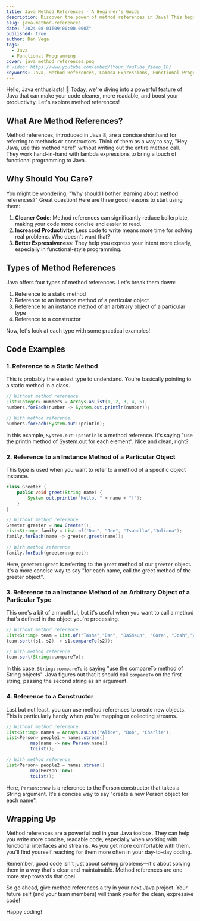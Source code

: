 ```yaml
---
title: Java Method References - A Beginner's Guide
description: Discover the power of method references in Java! This beginner-friendly guide explains what method references are, why they're useful, and how to use them effectively. With clear explanations and practical code examples, you'll learn to write cleaner, more expressive code using this powerful Java feature.
slug: java-method-references
date: "2024-08-01T09:00:00.000Z"
published: true
author: Dan Vega
tags:
  - Java
  - Functional Programming
cover: java_method_references.png
# video: https://www.youtube.com/embed/[Your_YouTube_Video_ID]
keywords: Java, Method References, Lambda Expressions, Functional Programming, Java 8 Features
---
```


Hello, Java enthusiasts! 👋 Today, we're diving into a powerful feature of Java that can make your code cleaner, more readable, and boost your productivity. Let's explore method references!

## What Are Method References?

Method references, introduced in Java 8, are a concise shorthand for referring to methods or constructors. Think of them as a way to say, "Hey Java, use this method here!" without writing out the entire method call. They work hand-in-hand with lambda expressions to bring a touch of functional programming to Java.

## Why Should You Care?

You might be wondering, "Why should I bother learning about method references?" Great question! Here are three good reasons to start using them:

1. **Cleaner Code**: Method references can significantly reduce boilerplate, making your code more concise and easier to read.
2. **Increased Productivity**: Less code to write means more time for solving real problems. Who doesn't want that?
3. **Better Expressiveness**: They help you express your intent more clearly, especially in functional-style programming.

## Types of Method References

Java offers four types of method references. Let's break them down:

1. Reference to a static method
2. Reference to an instance method of a particular object
3. Reference to an instance method of an arbitrary object of a particular type
4. Reference to a constructor

Now, let's look at each type with some practical examples!

## Code Examples

### 1. Reference to a Static Method

This is probably the easiest type to understand. You're basically pointing to a static method in a class.

```java
// Without method reference
List<Integer> numbers = Arrays.asList(1, 2, 3, 4, 5);
numbers.forEach(number -> System.out.println(number));

// With method reference
numbers.forEach(System.out::println);
```

In this example, `System.out::println` is a method reference. It's saying "use the println method of System.out for each element". Nice and clean, right?

### 2. Reference to an Instance Method of a Particular Object

This type is used when you want to refer to a method of a specific object instance.

```java
class Greeter {
    public void greet(String name) {
        System.out.println("Hello, " + name + "!");
    }
}

// Without method reference
Greeter greeter = new Greeter();
List<String> family = List.of("Dan", "Jen", "Isabella","Juliana");
family.forEach(name -> greeter.greet(name));

// With method reference
family.forEach(greeter::greet);
```

Here, `greeter::greet` is referring to the `greet` method of our `greeter` object. It's a more concise way to say "for each name, call the greet method of the greeter object".

### 3. Reference to an Instance Method of an Arbitrary Object of a Particular Type

This one's a bit of a mouthful, but it's useful when you want to call a method that's defined in the object you're processing.

```java
// Without method reference
List<String> team = List.of("Tasha","Dan", "DaShaun", "Cora", "Josh","Whitney","Cote");
team.sort((s1, s2) -> s1.compareTo(s2));

// With method reference
team.sort(String::compareTo);
```

In this case, `String::compareTo` is saying "use the compareTo method of String objects". Java figures out that it should call `compareTo` on the first string, passing the second string as an argument.

### 4. Reference to a Constructor

Last but not least, you can use method references to create new objects. This is particularly handy when you're mapping or collecting streams.

```java
// Without method reference
List<String> names = Arrays.asList("Alice", "Bob", "Charlie");
List<Person> people1 = names.stream()
        .map(name -> new Person(name))
        .toList();

// With method reference
List<Person> people2 = names.stream()
        .map(Person::new)
        .toList();
```

Here, `Person::new` is a reference to the Person constructor that takes a String argument. It's a concise way to say "create a new Person object for each name".

## Wrapping Up

Method references are a powerful tool in your Java toolbox. They can help you write more concise, readable code, especially when working with functional interfaces and streams. As you get more comfortable with them, you'll find yourself reaching for them more often in your day-to-day coding.

Remember, good code isn't just about solving problems—it's about solving them in a way that's clear and maintainable. Method references are one more step towards that goal.

So go ahead, give method references a try in your next Java project. Your future self (and your team members) will thank you for the clean, expressive code!

Happy coding!